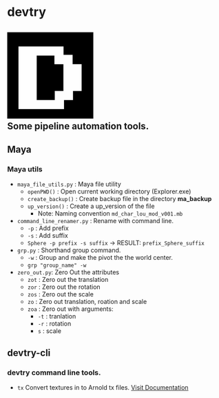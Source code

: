 # devtry
![](source/devtry.png)<br>
Some pipeline automation tools.
----
## Maya
### Maya utils
- `maya_file_utils.py` : Maya file utility
    - `openPWD()` : Open current working directory (Explorer.exe)
    - `create_backup()` : Create backup file in the directory **ma_backup**
    - `up_version()` : Create a up_version of the file
        - Note: Naming convention `md_char_lou_mod_v001.mb`
- `command_line_renamer.py` : Rename with command line.
    - `-p` : Add prefix
    - `-s` : Add suffix
    - `Sphere -p prefix -s suffix` -> RESULT: `prefix_Sphere_suffix`
- `grp.py` : Shorthand group command.
    - `-w` : Group and make the pivot the the world center.
    - `grp "group_name" -w`
- `zero_out.py`: Zero Out the attributes
    - `zot` : Zero out the translation
    - `zor` : Zero out the rotation
    - `zos` : Zero out the scale
    - `zo`  : Zero out translation, roation and scale
    - `zoa` : Zero out with arguments:
        - `-t` : tranlation
        - `-r` : rotation
        - `s` : scale

## devtry-cli
### devtry command line tools.
- `tx` Convert textures in to Arnold tx files. [Visit Documentation](devtry-cli/README.md)
